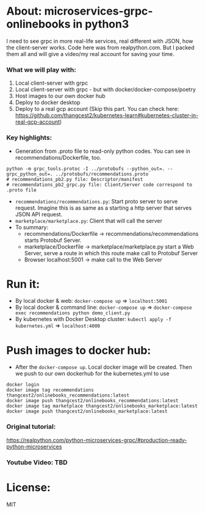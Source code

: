 # About: microservices-grpc-onlinebooks in python3
I need to see grpc in more real-life services, real different with JSON, how the client-server works. Code here was from realpython.com. But I packed them all and will give a video/my real account for saving your time.

### What we will play with:
1. Local client-server with grpc
2. Local client-server with grpc - but with docker/docker-compose/poetry
3. Host images to our own docker hub
4. Deploy to docker desktop
5. Deploy to a real gcp account (Skip this part. You can check here: https://github.com/thangcest2/kubernetes-learn#kubernetes-cluster-in-real-gcp-account)

### Key highlights:
- Generation from .proto file to read-only python codes. You can see in recommendations/Dockerfile, too.
```
python -m grpc_tools.protoc -I ../protobufs --python_out=. --grpc_python_out=. ../protobufs/recommendations.proto
# recommendations_pb2.py file: Descriptor/manifest 
# recommendations_pb2_grpc.py file: Client/Server code correspond to .proto file 
```
- `recommendations/recommendations.py`: Start proto server to serve request. Imagine this is as same as a starting a http server that serves JSON API request.
- `marketplace/marketplace.py`: Client that will call the server
- To summary:
  - recommendations/Dockerfile -> recommendations/recommendations starts Protobuf Server.
  - marketplace/Dockerfile -> marketplace/marketplace.py start a Web Server, serve a route in which this route make call to Protobuf Server
  - Browser localhost:5001 -> make call to the Web Server 

# Run it:
- By local docker & web: `docker-compose up` => `localhost:5001`
- By local docker & command line: `docker-compose up` => `docker-compose exec recommendations python demo_client.py`
- By kubernetes with Docker Desktop cluster: `kubectl apply -f kubernetes.yml` => `localhost:4000`

# Push images to docker hub:
- After the `docker-compose up`. Local docker image will be created. Then we push to our own dockerhub for the kubernetes.yml to use
```commandline
docker login
docker image tag recommendations thangcest2/onlinebooks_recommendations:latest
docker image push thangcest2/onlinebooks_recommendations:latest
docker image tag marketplace thangcest2/onlinebooks_marketplace:latest
docker image push thangcest2/onlinebooks_marketplace:latest
```

### Original tutorial:
https://realpython.com/python-microservices-grpc/#production-ready-python-microservices

### Youtube Video: TBD

# License:
MIT


